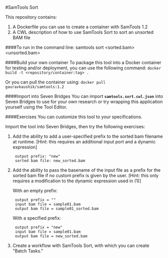 #SamTools Sort

This repository contains:

1. A Dockerfile you can use to create a container with SamTools 1.2
2. A CWL description of how to use SamTools Sort to sort an unsorted BAM file

####To run in the command line:
	samtools sort <sorted.bam> <unsorted.bam> 

####Build your own container
To package this tool into a Docker container for testing and/or deployment, you can use the following command:
`docker build -t <repository/container:tag> .` 

Or you can pull the container using:
`docker pull gauravkaushik/samtools:1.2`

####Import into Seven Bridges
You can import **`samtools.sort.cwl.json`** into Seven Bridges to use for your own research or try wrapping this application yourself using the Tool Editor.

####Exercises
You can customize this tool to your specifications.

Import the tool into Seven Bridges, then try the following exercises:

1. Add the ability to add a user-specified prefix to the sorted bam filename at runtime. [Hint: this requires an additional input port and a dynamic expression]

		output prefix: "new"
		sorted bam file: new_sorted.bam

2. Add the ability to pass the basename of the input file as a prefix for the sorted bam file if no custom prefix is given by the user. [Hint: this only requires a modification to the dynamic expression used in (1)]

	With an empty prefix:

		output prefix = ""
		input bam file = sample01.bam
		output bam file = sample01_sorted.bam

	With a specified prefix:

		output prefix = "new"
		input bam file = sample01.bam
		output bam file = new_sorted.bam
		
3. Create a workflow with SamTools Sort, with which you can create "Batch Tasks."
		
